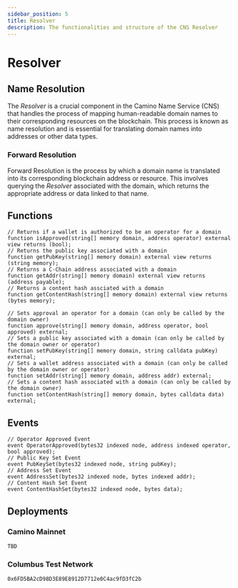 ```yaml
---
sidebar_position: 5
title: Resolver
description: The functionalities and structure of the CNS Resolver
---
```


# Resolver

## Name Resolution

The _Resolver_ is a crucial component in the Camino Name Service (CNS) that handles the process of mapping human-readable domain names to their corresponding resources on the blockchain.
This process is known as name resolution and is essential for translating domain names into addresses or other data types.

### Forward Resolution

Forward Resolution is the process by which a domain name is translated into its corresponding blockchain address or resource.
This involves querying the _Resolver_ associated with the domain, which returns the appropriate address or data linked to that name.

<!-- MS2: Reverse Resolution -->

## Functions

```solidity
// Returns if a wallet is authorized to be an operator for a domain
function isApproved(string[] memory domain, address operator) external view returns (bool);
// Returns the public key associated with a domain
function getPubKey(string[] memory domain) external view returns (string memory);
// Returns a C-Chain address associated with a domain
function getAddr(string[] memory domain) external view returns (address payable);
// Returns a content hash assciated with a domain
function getContentHash(string[] memory domain) external view returns (bytes memory);
```

```solidity
// Sets approval an operator for a domain (can only be called by the domain owner)
function approve(string[] memory domain, address operator, bool approved) external;
// Sets a public key associated with a domain (can only be called by the domain owner or operator)
function setPubKey(string[] memory domain, string calldata pubKey) external;
// Sets a wallet address associated with a domain (can only be called by the domain owner or operator)
function setAddr(string[] memory domain, address addr) external;
// Sets a content hash associated with a domain (can only be called by the domain owner)
function setContentHash(string[] memory domain, bytes calldata data) external;
```

## Events

```solidity
// Operator Approved Event
event OperatorApproved(bytes32 indexed node, address indexed operator, bool approved);
// Public Key Set Event
event PubKeySet(bytes32 indexed node, string pubKey);
// Address Set Event
event AddressSet(bytes32 indexed node, bytes indexed addr);
// Content Hash Set Event
event ContentHashSet(bytes32 indexed node, bytes data);
```

## Deployments

### Camino Mainnet

`TBD`

### Columbus Test Network

`0x6FD5BA2cD98D3E89E8912D7712e0C4ac9fD3fC2b`
